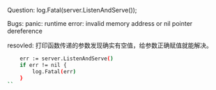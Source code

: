 Question:
log.Fatal(server.ListenAndServe());

Bugs:
panic: runtime error: invalid memory address or nil pointer dereference

resovled:
打印函数传递的参数发现确实有空值，给参数正确赋值就能解决。
```bash
	err := server.ListenAndServe()
	if err != nil {
		log.Fatal(err)
	}
``
